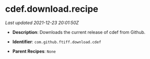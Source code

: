 # cdef.download.recipe

_Last updated 2021-12-23 20:01:50Z_

- **Description**: Downloads the current release of cdef from Github.

- **Identifier**: `com.github.ftiff.download.cdef`

- **Parent Recipes**: `None`
